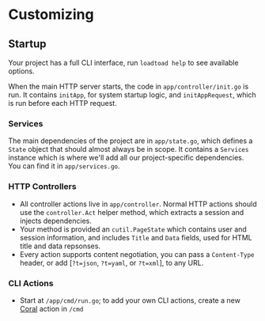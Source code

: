 # Customizing

## Startup

Your project has a full CLI interface, run `loadtoad help` to see available options.

When the main HTTP server starts, the code in `app/controller/init.go` is run. 
It contains `initApp`, for system startup logic, and `initAppRequest`, which is run before each HTTP request. 

### Services

The main dependencies of the project are in `app/state.go`, which defines a `State` object that should almost always be in scope. 
It contains a `Services` instance which is where we'll add all our project-specific dependencies. 
You can find it in `app/services.go`.

### HTTP Controllers

- All controller actions live in `app/controller`. Normal HTTP actions should use the `controller.Act` helper method, which extracts a session and injects dependencies.
- Your method is provided an `cutil.PageState` which contains user and session information, and includes `Title` and `Data` fields, used for HTML title and data repsonses.
- Every action supports content negotiation, you can pass a `Content-Type` header, or add [`?t=json`, `?t=yaml`, or `?t=xml`], to any URL.

### CLI Actions

- Start at `/app/cmd/run.go`; to add your own CLI actions, create a new [Coral](https://github.com/muesli/coral) action in `/cmd`
